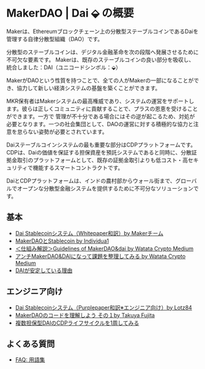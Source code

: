 # MakerDAO \| Dai ⬙ の概要

Makerは、Ethereumブロックチェーン上の分散型ステーブルコインであるDaiを管理する自律分散型組織（DAO）です。

分散型のステーブルコインは、デジタル金融革命を次の段階へ発展させるために不可欠な要素です。 Makerは、既存のステーブルコインの良い部分を吸収し、統合しました：DAI（ユニコードシンボル：⬙）

MakerがDAOという性質を持つことで、全ての人がMakerの一部になることができ、協力して新しい経済システムの基盤を築くことができます。

MKR保有者はMakerシステムの最高権威であり、システムの運営をサポートします。彼らは正しくコミュニティに貢献することで、プラスの恩恵を受けることができます。一方で 管理が不十分である場合にはその逆が起こるため、対処が必要となります。一つの社会集団として、DAOの運営に対する積極的な協力と注意を怠らない姿勢が必要とされています。

Daiステーブルコインシステムの最も重要な部分はCDPプラットフォームです。 CDPは、Daiの価値を保証する担保資産を預託システムであると同時に、分散証拠金取引のプラットフォームとして、既存の証拠金取引よりも低コスト・高セキュリティで機能するスマートコントラクトです。

DaiとCDPプラットフォームは、インドの農村部からウォール街まで、グローバルでオープンな分散型金融システムを提供するために不可分なソリューションです。

## 基本

* [Dai Stablecoinシステム（Whitepaper和訳）by Makerチーム](https://makerdao.com/whitepaper/Dai-Whitepaper-Dec17-ja.pdf) 
* [MakerDAOとStablecoin by Individua1](https://individua1.net/category/cryptocurrency/series/makerdao-and-stablecoin/)
* [＜仕組み解説＞Guidelines of MakerDAO&dai by Watata Crypto Medium](https://medium.com/@souta.watatata/makerdao-dai)
* [アンチMakerDAO&DAIになって課題を整理してみる by Watata Crypto Medium](https://medium.com/@souta.watatata/アンチmakerdao-daiになって課題を整理してみる)
* [DAIが安定している理由](https://medium.com/icovo/dai%E3%81%8C%E5%AE%89%E5%AE%9A%E3%81%97%E3%81%A6%E3%81%84%E3%82%8B%E7%90%86%E7%94%B1-8b9d622bd717)

## エンジニア向け

* [Dai Stablecoinシステム（Purplepaper和訳※エンジニア向け）by Lotz84](https://github.com/lotz84/dai-in-jp/blob/master/purple-paper.md)
* [MakerDAOのコードを理解しよう その１by Takuya Fujita](https://medium.com/@takuyafujita/makerdao%E3%81%AE%E3%82%B3%E3%83%BC%E3%83%89%E3%82%92%E7%90%86%E8%A7%A3%E3%81%97%E3%82%88%E3%81%86-%E3%81%9D%E3%81%AE%EF%BC%91-46dad986b8e2)
* [複数担保型DAIのCDPライフサイクルを1周してみる](https://link.medium.com/xkQ9ejFKhY)

## よくある質問

- [FAQ: 用語集](https://github.com/makerdao/community/blob/master/scd-faqs/ja/glossary.md)

